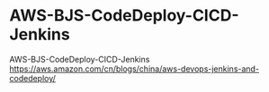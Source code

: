 # AWS-BJS-CodeDeploy-CICD-Jenkins
AWS-BJS-CodeDeploy-CICD-Jenkins
https://aws.amazon.com/cn/blogs/china/aws-devops-jenkins-and-codedeploy/
